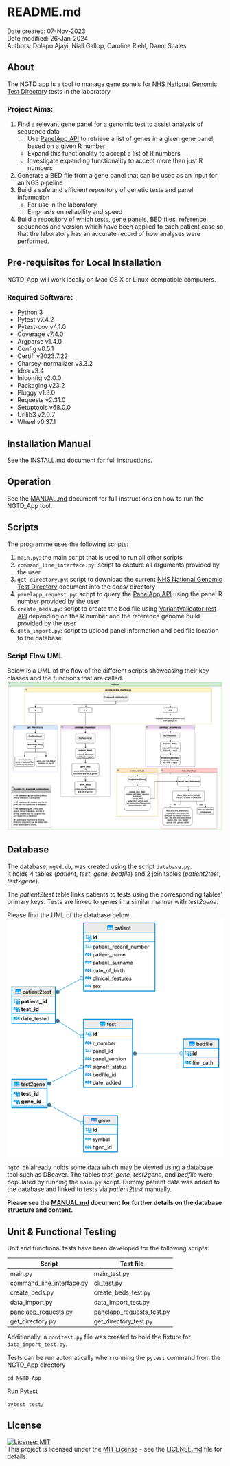 # README.md
Date created: 07-Nov-2023  
Date modified: 26-Jan-2024  
Authors: Dolapo Ajayi, Niall Gallop, Caroline Riehl, Danni Scales  

## About
The NGTD app is a tool to manage gene panels for [NHS National Genomic Test Directory](https://www.england.nhs.uk/publication/national-genomic-test-directories/) tests in the laboratory

### Project Aims:
1. Find a relevant gene panel for a genomic test to assist analysis of sequence data
    - Use [PanelApp API](https://panelapp.genomicsengland.co.uk/api/docs/) to retrieve a list of genes in a given gene panel, based on a given R number
    - Expand this functionality to accept a list of R numbers
    - Investigate expanding functionality to accept more than just R numbers
2. Generate a BED file from a gene panel that can be used as an input for an NGS pipeline
3. Build a safe and efficient repository of genetic tests and panel information
    - For use in the laboratory 
    - Emphasis on reliability and speed
4. Build a repository of which tests, gene panels, BED files, reference sequences and version which have been applied to each patient case so that the laboratory has an accurate record of how analyses were performed.  

## Pre-requisites for Local Installation
NGTD_App will work locally on Mac OS X or Linux-compatible computers.  

### Required Software:
- Python 3
- Pytest v7.4.2
- Pytest-cov v4.1.0
- Coverage v7.4.0
- Argparse v1.4.0
- Config v0.5.1
- Certifi v2023.7.22
- Charsey-normalizer v3.3.2
- Idna v3.4
- Iniconfig v2.0.0
- Packaging v23.2
- Pluggy v1.3.0
- Requests v2.31.0
- Setuptools v68.0.0
- Urllib3 v2.0.7
- Wheel v0.37.1

## Installation Manual
See the [INSTALL.md](INSTALL.md) document for full instructions.  

## Operation
See the [MANUAL.md](MANUAL.md) document for full instructions on how to run the NGTD_App tool.  

## Scripts
The programme uses the following scripts:  
1. `main.py`: the main script that is used to run all other scripts  
2. `command_line_interface.py`: script to capture all arguments provided by the user  
3. `get_directory.py`: script to download the current [NHS National Genomic Test Directory](https://www.england.nhs.uk/publication/national-genomic-test-directories/) document into the docs/ directory  
4. `panelapp_request.py`: script to query the [PanelApp API](https://panelapp.genomicsengland.co.uk/api/docs/) using the panel R number provided by the user  
5. `create_beds.py`: script to create the bed file using [VariantValidator rest API](https://rest.variantvalidator.org) depending on the R number and the reference genome build provided by the user  
6. `data_import.py`: script to upload panel information and bed file location to the database  

### Script Flow UML
Below is a UML of the flow of the different scripts showcasing their key classes and the functions that are called.
![Alt text](img/script_uml.png)  

## Database
The database, `ngtd.db`, was created using the script `database.py`.  
It holds 4 tables (*patient*, *test*, *gene*, *bedfile*) and 2 join tables (*patient2test*, *test2gene*).

The *patient2test* table links patients to tests using the corresponding tables' primary keys. Tests are linked to genes in a similar manner with *test2gene*.  

Please find the UML of the database below:  
![Alt text](img/database_uml.png)  

`ngtd.db` already holds some data which may be viewed using a database tool such as DBeaver. The tables *test*, *gene*, *test2gene*, and *bedfile* were populated by running the `main.py` script. Dummy patient data was added to the database and linked to tests via *patient2test* manually.  

**Please see the [MANUAL.md](MANUAL.md) document for further details on the database structure and content.** 

## Unit & Functional Testing
Unit and functional tests have been developed for the following scripts:

| Script | Test file |
|--------|-----------|
| main.py | main_test.py|
| command_line_interface.py | cli_test.py |
| create_beds.py | create_beds_test.py |
| data_import.py | data_import_test.py |
| panelapp_requests.py | panelapp_requests_test.py |
| get_directory.py | get_directory_test.py |

Additionally, a `conftest.py` file was created to hold the fixture for `data_import_test.py`. 

Tests can be run automatically when running the `pytest` command from the NGTD_App directory  
```
cd NGTD_App
```
Run Pytest
```
pytest test/
```

## License
[![License: MIT](https://img.shields.io/badge/License-MIT-yellow.svg)](https://opensource.org/licenses/MIT)  
This project is licensed under the [MIT License](https://opensource.org/licenses/MIT) - see the [LICENSE.md](LICENSE.md) file for details.
